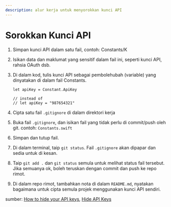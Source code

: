 ```yaml
---
description: alur kerja untuk menyorokkan kunci API
---
```


# Sorokkan Kunci API

1. Simpan kunci API dalam satu fail, contoh: Constants/K
2. Isikan data dan maklumat yang sensitif dalam fail ini, seperti kunci API, rahsia OAuth dsb.
3. Di dalam kod, tulis kunci API sebagai pembolehubah \(variable\) yang dinyatakan di dalam fail Constants. 

   ```text
   let apiKey = Constant.ApiKey

   // instead of 
   // let apiKey = "987654321"
   ```

4. Cipta satu fail `.gitignore` di dalam direktori kerja
5. Buka fail `.gitignore`, dan isikan fail yang tidak perlu di commit/push oleh git. contoh: `Constants.swift`
6. Simpan dan tutup fail.
7. Di dalam terminal, taip `git status`. Fail `.gitignore` akan dipapar dan sedia untuk di kesan.
8. Taip `git add .` dan `git status` semula untuk melihat status fail tersebut. Jika semuanya ok, boleh teruskan dengan commit dan push ke repo rimot.
9. Di dalam repo rimot, tambahkan nota di dalam `README.md`, nyatakan bagaimana untuk cipta semula projek menggunakan kunci API sendiri.



sumber: [How to hide your API keys](https://ayunascode.medium.com/how-to-hide-your-api-keys-367ef6589949), [Hide API Keys](https://gist.github.com/derzorngottes/3b57edc1f996dddcab25)

